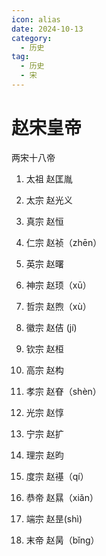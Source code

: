 ```yaml
---
icon: alias
date: 2024-10-13
category:
  - 历史
tag:
  - 历史
  - 宋
---
```


# 赵宋皇帝

<!-- more -->    

两宋十八帝

1. 太祖 赵匡胤

2. 太宗 赵光义

3. 真宗 赵恒

4. 仁宗 赵祯（zhēn）

5. 英宗 赵曙

6. 神宗 赵顼（xū）

7. 哲宗 赵煦（xù）

8. 徽宗 赵佶 (jí)

9. 钦宗 赵桓

10. 高宗 赵构

11. 孝宗 赵眘（shèn）

12. 光宗 赵惇

13. 宁宗 赵扩

14. 理宗 赵昀

15. 度宗 赵禥（qí）

16. 恭帝 赵㬎（xiǎn）

17. 端宗 赵昰(shì)

18. 末帝 赵昺（bǐng）
